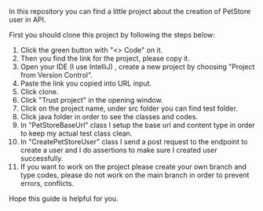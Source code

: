 In this repository you can find a little project about the creation of PetStore user in API.

First you should clone this project by following the steps below:
1) Click the green button with "<> Code" on it.
2) Then you find the link for the project, please copy it.
3) Open your IDE (I use IntelliJ) , create a new project by choosing "Project from Version Control".
4) Paste the link you copied into URL input.
5) Click clone.
6) Click "Trust project" in the opening window.
7) Click on the project name, under src folder you can find test folder.
8) Click java folder in order to see the classes and codes.
9) In "PetStoreBaseUrl" class I setup the base url and content type in order to keep my actual test class clean.
10) In "CreatePetStoreUser" class I send a post request to the endpoint to create a user and I do assertions to make sure I created user successfully.
11) If you want to work on the project please create your own branch and type codes, please do not work on the main branch in order to prevent errors, conflicts.

Hope this guide is helpful for you.
